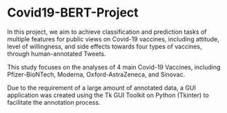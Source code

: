 # Covid19-BERT-Project
In this project, we aim to achieve classification and prediction tasks of multiple features for public views on Covid-19 vaccines, including attitude, level of willingness, and side effects towards four types of vaccines, through human-annotated Tweets.

This study focuses on the analyses of 4 main Covid-19 Vaccines, including Pfizer-BioNTech, Moderna, Oxford-AstraZeneca, and Sinovac.

Due to the requirement of a large amount of annotated data, a GUI application was created using the Tk GUI Toolkit on Python (Tkinter) to facilitate the annotation process.
